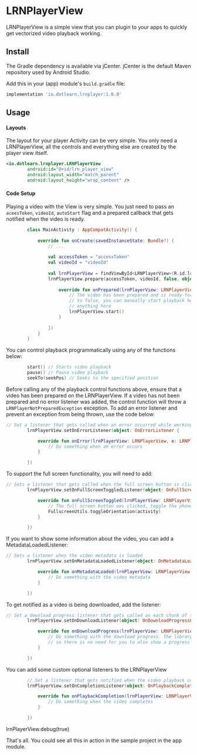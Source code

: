 # LRNPlayerView
LRNPlayerView is a simple view that you can plugin to your apps to quickly get vectorized video playback working.

## Install
The Gradle dependency is available via jCenter. jCenter is the default Maven repository used by Android Studio.

Add this in your (app) module's `build.gradle` file:
```groovy
implementation 'io.dotlearn.lrnplayer:1.0.0'
```

## Usage

#### Layouts
The layout for your player Activity can be very simple. You only need a LRNPlayerView, all the controls and everything else are created by the player view itself.
```xml
<io.dotlearn.lrnplayer.LRNPlayerView
        android:id="@+id/lrn_player_view"
        android:layout_width="match_parent"
        android:layout_height="wrap_content" />
```

#### Code Setup

Playing a video with the View is very simple. You just need to pass an `aceesToken`, `videoId`, `autoStart` flag and a prepared callback that gets notified when the video is ready.
```kotlin
        class MainActivity : AppCompatActivity() {
        
            override fun onCreate(savedInstanceState: Bundle?) {
                // ...
        
                val accessToken = "accessToken"
                val videoId = "videoId"
        
                val lrnPlayerView = findViewById<LRNPlayerView>(R.id.lrn_player_view)
                lrnPlayerView.prepare(accessToken, videoId, false, object: OnPreparedListener {
        
                    override fun onPrepared(lrnPlayerView: LRNPlayerView) {
                        // The video has been prepared and is ready for playback. If you set autoStart
                        // to false, you can manually start playback here, else you don't have to do
                        // anything here
                        lrnPlayerView.start()
                    }
        
                })
            }
        }
```

You can control playback programmatically using any of the functions below:
```kotlin
        start() // Starts video playback
        pause() // Pause video playback
        seekTo(seekPos) // Seeks to the specified position
```

Before calling any of the playback control functions above, ensure that a video has been prepared on the LRNPlayerView. If a video has not been prepared and no error listener was added, the control function will throw a `LRNPlayerNotPreparedException` exception. To add an error listener and prevent an exception from being thrown, use the code below:
```kotlin
// Set a listener that gets called when an error occurred while working with the LRNPlayerView
        lrnPlayerView.setOnErrorListener(object: OnErrorListener {

            override fun onError(lrnPlayerView: LRNPlayerView, e: LRNPlayerException) {
                // Do something when an error occurs
            }

        })
```

To support the full screen functionality, you will need to add:
```kotlin
// Sets a listener that gets called when the full screen button is clicked
        lrnPlayerView.setOnFullScreenToggledListener(object: OnFullScreenToggledListener{

            override fun onFullScreenToggled(lrnPlayerView: LRNPlayerView) {
                // The full screen button was clicked, toggle the phone orientation
                FullscreenUtils.toggleOrientation(activity)
            }

        })
```

If you want to show some information about the video, you can add a MetadataLoadedListener:
```kotlin
// Sets a listener when the video metadata is loaded
        lrnPlayerView.setOnMetadataLoadedListener(object: OnMetadataLoadedListener{

            override fun onMetadataLoaded(lrnPlayerView: LRNPlayerView, metadata: Metadata) {
                // Do something with the video metadata
            }

        })
```

To get notified as a video is being downloaded, add the listener:
```kotlin
// Set a download progress listener that gets called as each chunk of the video is downloaded
        lrnPlayerView.setOnDownloadListener(object: OnDownloadProgressListener{

            override fun onDownloadProgress(lrnPlayerView: LRNPlayerView, progressPercent: Float) {
                // Do something with the download progress. The library already shows a progress bar
                // so there is no need for you to also show a progress bar
            }

        })
```

You can add some custom optional listeners to the LRNPlayerView
```kotlin
        // Set a listener that gets notified when the video playback completes
        lrnPlayerView.setOnCompletionListener(object: OnPlaybackCompletionListener {

            override fun onPlaybackCompletion(lrnPlayerView: LRNPlayerView) {
                // Do something when the video completes
            }

        })
```

lrnPlayerView.debug(true)

That's all. You could see all this in action in the sample project in the app module.